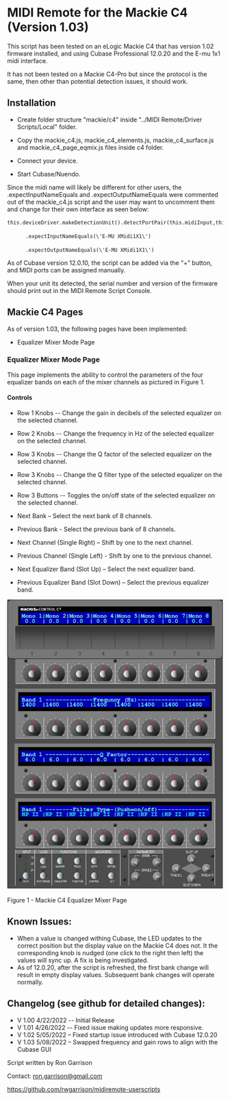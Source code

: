 # MIDI Remote for the Mackie C4 (Version 1.03)

This script has been tested on an eLogic Mackie C4 that has version 1.02 firmware installed, and using Cubase Professional 12.0.20 and the E-mu 1x1 midi interface.

It has not been tested on a Mackie C4-Pro but since the protocol is the same, then other than potential detection issues, it should work. 

## Installation

-   Create folder structure \"mackie/c4\" inside \"../MIDI Remote/Driver
    Scripts/Local\" folder.

-   Copy the mackie_c4.js, mackie_c4_elements.js, mackie_c4_surface.js and 
    mackie_c4_page_eqmix.js files inside c4 folder.

-   Connect your device.

-   Start Cubase/Nuendo.

Since the midi name will likely be different for other users, the
.expectInputNameEquals and .expectOutputNameEquals were commented out of
the mackie_c4.js script and the user may want to uncomment them and
change for their own interface as seen below:

```
this.deviceDriver.makeDetectionUnit().detectPortPair(this.midiInput,this.midiOutput)

      .expectInputNameEquals(\'E-MU XMidi1X1\')

      .expectOutputNameEquals(\'E-MU XMidi1X1\')
```

As of Cubase version 12.0.10, the script can be added via the \"+\"
button, and MIDI ports can be assigned manually.

When your unit its detected, the serial number and version of the
firmware should print out in the MIDI Remote Script Console.

## Mackie C4 Pages

As of version 1.03, the following pages have been implemented:

-   Equalizer Mixer Mode Page

### Equalizer Mixer Mode Page

This page implements the ability to control the parameters of the four
equalizer bands on each of the mixer channels as pictured in Figure 1.

#### Controls

-   Row 1 Knobs -- Change the gain in decibels of the selected equalizer
    on the selected channel.

-   Row 2 Knobs -- Change the frequency in Hz of the selected equalizer
    on the selected channel.

-   Row 3 Knobs -- Change the Q factor of the selected equalizer on the
    selected channel.

-   Row 3 Knobs -- Change the Q filter type of the selected equalizer on
    the selected channel.

-   Row 3 Buttons -- Toggles the on/off state of the selected equalizer
    on the selected channel.

-   Next Bank – Select the next bank of 8 channels.

-   Previous Bank - Select the previous bank of 8 channels.

-   Next Channel (Single Right) – Shift by one to the next channel.

-   Previous Channel (Single Left) - Shift by one to the previous channel.

-   Next Equalizer Band (Slot Up) – Select the next equalizer band.

-   Previous Equalizer Band (Slot Down) – Select the previous equalizer band.

![](images/media/mackie_c4_eqmix.jpg)

Figure 1 - Mackie C4 Equalizer Mixer Page

## Known Issues:

-   When a value is changed withing Cubase, the LED updates to the
    correct position but the display value on the Mackie C4 does not. It
    the corresponding knob is nudged (one click to the right then left)
    the values will sync up. A fix is being investigated.
-   As of 12.0.20, after the script is refreshed, the first bank change will 
    result in empty display values.  Subsequent bank changes will operate normally.

## Changelog (see github for detailed changes):

-   V 1.00 4/22/2022 -- Initial Release
-   V 1.01 4/26/2022 -- Fixed issue making updates more responsive.
-   V 1.02 5/05/2022 – Fixed startup issue introduced with Cubase 12.0.20
-	V 1.03 5/08/2022 – Swapped frequency and gain rows to align with the Cubase GUI

Script written by Ron Garrison

Contact: <ron.garrison@gmail.com>

https://github.com/rwgarrison/midiremote-userscripts